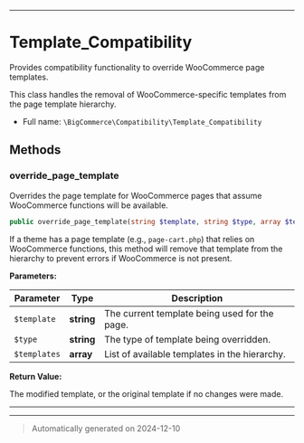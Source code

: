 ***

# Template_Compatibility

Provides compatibility functionality to override WooCommerce page templates.

This class handles the removal of WooCommerce-specific templates from the page template hierarchy.

* Full name: `\BigCommerce\Compatibility\Template_Compatibility`




## Methods


### override_page_template

Overrides the page template for WooCommerce pages that assume WooCommerce functions will be available.

```php
public override_page_template(string $template, string $type, array $templates): string
```

If a theme has a page template (e.g., `page-cart.php`) that relies on WooCommerce functions,
this method will remove that template from the hierarchy to prevent errors if WooCommerce is not present.






**Parameters:**

| Parameter | Type | Description |
|-----------|------|-------------|
| `$template` | **string** | The current template being used for the page. |
| `$type` | **string** | The type of template being overridden. |
| `$templates` | **array** | List of available templates in the hierarchy. |


**Return Value:**

The modified template, or the original template if no changes were made.




***


***
> Automatically generated on 2024-12-10
